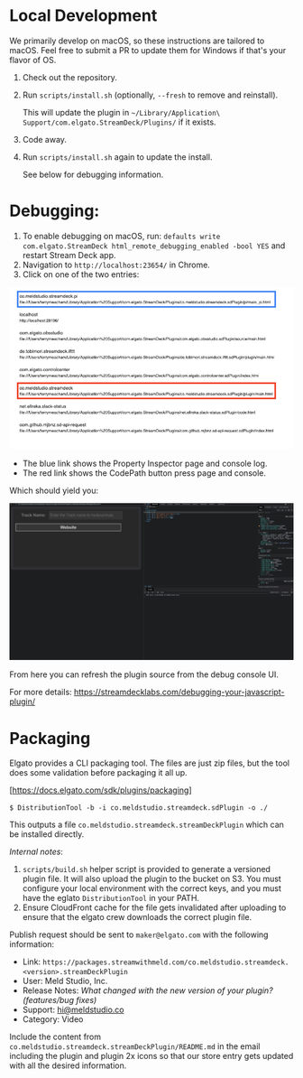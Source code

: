 # Local Development

We primarily develop on macOS, so these instructions are tailored to macOS. Feel free to submit a PR to update them for Windows if that's your flavor of OS.

1) Check out the repository.
2) Run `scripts/install.sh` (optionally, `--fresh` to remove and reinstall).

   This will update the plugin in `~/Library/Application\ Support/com.elgato.StreamDeck/Plugins/` if it exists.

3) Code away.
4) Run `scripts/install.sh` again to update the install.

   See below for debugging information.

# Debugging:

1. To enable debugging on macOS, run: `defaults write com.elgato.StreamDeck html_remote_debugging_enabled -bool YES` and restart Stream Deck app.
2. Navigation to `http://localhost:23654/` in Chrome.
3. Click on one of the two entries:

![](images/screen-list.png)

* The blue link shows the Property Inspector page and console log.
* The red link shows the CodePath button press page and console.

Which should yield you:

![](images/debug.png)

From here you can refresh the plugin source from the debug console UI.

For more details: https://streamdecklabs.com/debugging-your-javascript-plugin/

# Packaging

Elgato provides a CLI packaging tool. The files are just zip files, but the tool does some validation before packaging it all up.

[https://docs.elgato.com/sdk/plugins/packaging]

```
$ DistributionTool -b -i co.meldstudio.streamdeck.sdPlugin -o ./
```

This outputs a file `co.meldstudio.streamdeck.streamDeckPlugin` which can be installed directly.

*Internal notes*:

1) `scripts/build.sh` helper script is provided to generate a versioned plugin file. It will also upload the plugin to the bucket on S3. You must configure your local environment with the correct keys, and you must have the eglato `DistributionTool` in your PATH.
2) Ensure CloudFront cache for the file gets invalidated after uploading to ensure that the elgato crew downloads the correct plugin file.

Publish request should be sent to `maker@elgato.com` with the following information:

* Link: `https://packages.streamwithmeld.com/co.meldstudio.streamdeck.<version>.streamDeckPlugin`
* User:  Meld Studio, Inc.
* Release Notes: _What changed with the new version of your plugin? (features/bug fixes)_
* Support: hi@meldstudio.co
* Category: Video

Include the content from `co.meldstudio.streamdeck.streamDeckPlugin/README.md` in the email including the plugin and plugin 2x icons so that our store entry gets updated with all the desired information.